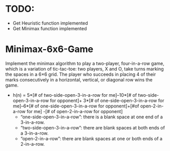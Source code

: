 # TODO:
* Get Heuristic function implemented
* Get Minimax function implemented

# Minimax-6x6-Game
Implement the minimax  algorithm to  play  a  two-player, four-in-a-row  game,  which  is a variation of tic-tac-toe: two players, X and O, take turns marking the spaces in a 6×6 grid. The player who succeeds in placing 4 of their marks consecutively in a horizontal, vertical, or diagonal row wins the game.

* h(n) = 5*[# of two-side-open-3-in-a-row for me]–10*[# of two-side-open-3-in-a-row for opponent]+ 3*[# of one-side-open-3-in-a-row for me]–6*[# of one-side-open-3-in-a-row for opponent]+[#of open-2-in-a-row for me] -[# of open-2-in-a-row for opponent]
    * “one-side-open-3-in-a-row”: there is a blank space at one end of a 3-in-a-row.
    * “two-side-open-3-in-a-row”: there are blank spaces at both ends of a 3-in-a-row.
    * “open-2-in-a-row”: there are blank spaces at one or both ends of a 2-in-a-row.